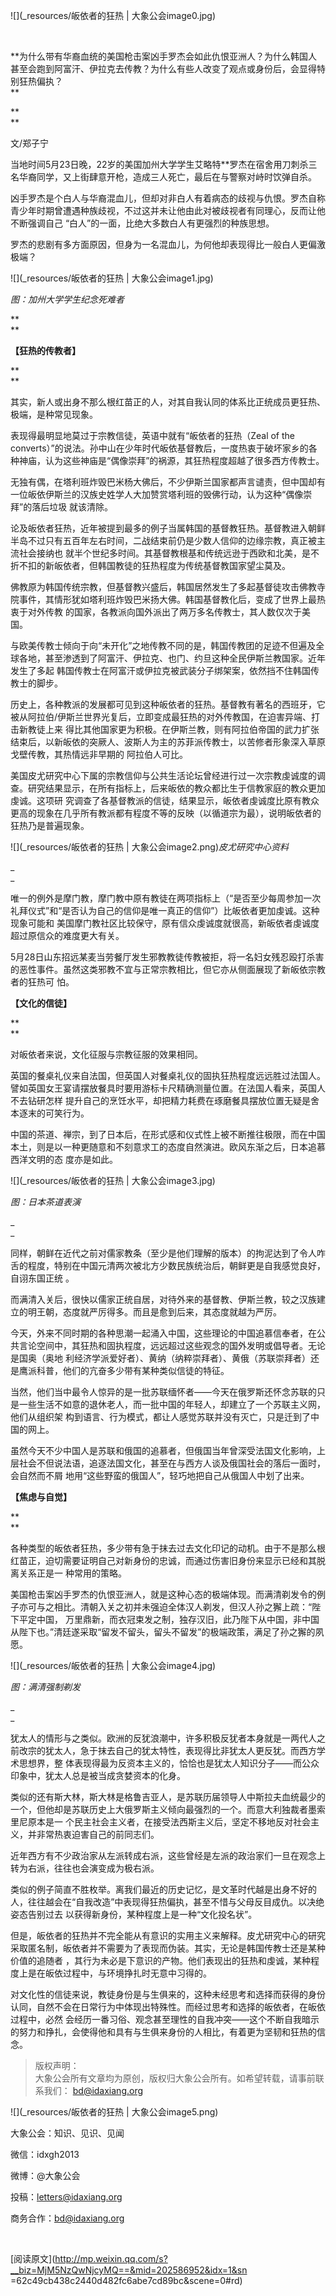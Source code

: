 ![](_resources/皈依者的狂热 | 大象公会image0.jpg)

‍‍‍‍‍‍‍‍‍‍‍‍

**‍**‍**为什么带有华裔血统的美国枪击案凶手罗杰会如此仇恨亚洲人？为什么韩国人甚至会跑到阿富汗、伊拉克去传教？为什么有些人改变了观点或身份后，会显得特别狂热偏执？  
**

‍‍**  
**

文/郑子宁

  

当地时间5月23日晚，22岁的美国加州大学学生艾略特**罗杰在宿舍用刀刺杀三名华裔同学，又上街肆意开枪，造成三人死亡，最后在与警察对峙时饮弹自杀。

  

凶手罗杰是个白人与华裔混血儿，但却对非白人有着病态的歧视与仇恨。罗杰自称青少年时期曾遭遇种族歧视，不过这并未让他由此对被歧视者有同理心，反而让他不断强调自己
“白人”的一面，比绝大多数白人有更强烈的种族思想。

  

罗杰的悲剧有多方面原因，但身为一名混血儿，为何他却表现得比一般白人更偏激极端？

  

![](_resources/皈依者的狂热 | 大象公会image1.jpg)

_‍_‍_图：加州大学学生纪念死难者_

‍‍**  
**

**【狂热的传教者】**

**  
**

其实，新人或出身不那么根红苗正的人，对其自我认同的体系比正统成员更狂热、极端，是种常见现象。

  

表现得最明显地莫过于宗教信徒，英语中就有“皈依者的狂热（Zeal of the
converts）”的说法。孙中山在少年时代皈依基督教后，一度热衷于破坏家乡的各种神庙，认为这些神庙是“偶像崇拜”的祸源，其狂热程度超越了很多西方传教士。

  

无独有偶，在塔利班炸毁巴米杨大佛后，不少伊斯兰国家都声言谴责，但中国却有一位皈依伊斯兰的汉族史姓学人大加赞赏塔利班的毁佛行动，认为这种“偶像崇拜”的落后垃圾
就该清除。

  

论及皈依者狂热，近年被提到最多的例子当属韩国的基督教狂热。基督教进入朝鲜半岛不过只有五百年左右时间，二战结束前仍是少数人信仰的边缘宗教，真正被主流社会接纳也
就半个世纪多时间。其基督教根基和传统远逊于西欧和北美，是不折不扣的新皈依者，但韩国教徒的狂热程度为传统基督教国家望尘莫及。

  

佛教原为韩国传统宗教，但基督教兴盛后，韩国居然发生了多起基督徒攻击佛教寺院事件，其情形犹如塔利班炸毁巴米扬大佛。韩国基督教化后，变成了世界上最热衷于对外传教
的国家，各教派向国外派出了两万多名传教士，其人数仅次于美国。

  

与欧美传教士倾向于向“未开化”之地传教不同的是，韩国传教团的足迹不但遍及全球各地，甚至渗透到了阿富汗、伊拉克、也门、约旦这种全民伊斯兰教国家。近年发生了多起
韩国传教士在阿富汗或伊拉克被武装分子绑架案，依然挡不住韩国传教士的脚步。

  

历史上，各种教派的发展都可见到这种皈依者的狂热。基督教有著名的西班牙，它被从阿拉伯/伊斯兰世界光复后，立即变成最狂热的对外传教国，在迫害异端、打击新教徒上来
得比其他国家更为积极。在伊斯兰教，则有阿拉伯帝国的武力扩张结束后，以新皈依的突厥人、波斯人为主的苏菲派传教士，以苦修者形象深入草原戈壁传教，其热情远非早期的
阿拉伯人可比。

  

美国皮尤研究中心下属的宗教信仰与公共生活论坛曾经进行过一次宗教虔诚度的调查。研究结果显示，在所有指标上，后来皈依的教众都比生于信教家庭的教众更加虔诚。这项研
究调查了各基督教派的信徒，结果显示，皈依者虔诚度比原有教众更高的现象在几乎所有教派都有程度不等的反映（以循道宗为最），说明皈依者的狂热乃是普遍现象。

  

![](_resources/皈依者的狂热 | 大象公会image2.png)_皮尤研究中心资料_

_  
_

唯一的例外是摩门教，摩门教中原有教徒在两项指标上（“是否至少每周参加一次礼拜仪式”和“是否认为自己的信仰是唯一真正的信仰”）比皈依者更加虔诚。这种现象可能和
美国摩门教社区比较保守，原有信众虔诚度就很高，新皈依者虔诚度超过原信众的难度更大有关。

  

5月28日山东招远某麦当劳餐厅发生邪教教徒传教被拒，将一名妇女残忍殴打杀害的恶性事件。虽然这类邪教不宜与正常宗教相比，但它亦从侧面展现了新皈依宗教者的狂热可
怕。

  

**【文化的信徒】**

**  
**

对皈依者来说，文化征服与宗教征服的效果相同。

  

英国的餐桌礼仪来自法国，但英国人对餐桌礼仪的固执狂热程度远远胜过法国人。譬如英国女王宴请摆放餐具时要用游标卡尺精确测量位置。在法国人看来，英国人不去钻研怎样
提升自己的烹饪水平，却把精力耗费在琢磨餐具摆放位置无疑是舍本逐末的可笑行为。

  

中国的茶道、禅宗，到了日本后，在形式感和仪式性上被不断推往极限，而在中国本土，则是以一种更随意和不刻意求工的态度自然演进。欧风东渐之后，日本追慕西洋文明的态
度亦是如此。

  

![](_resources/皈依者的狂热 | 大象公会image3.jpg)

_图：日本茶道表演_

_  
_

同样，朝鲜在近代之前对儒家教条（至少是他们理解的版本）的拘泥达到了令人咋舌的程度，特别在中国元清两次被北方少数民族统治后，朝鲜更是自我感觉良好，自诩东国正统
。

  

而满清入关后，很快以儒家正统自居，对待外来的基督教、伊斯兰教，较之汉族建立的明王朝，态度就严厉得多。而且是愈到后来，其态度就越为严厉。

  

今天，外来不同时期的各种思潮一起涌入中国，这些理论的中国追慕信奉者，在公共言论空间中，其狂热和固执程度，远远超过这些观念的国外发明或倡导者。无论是国奥（奥地
利经济学派爱好者）、黄纳（纳粹崇拜者）、黄俄（苏联崇拜者）还是鹰派科普，他们的亢奋多少带有某种类似信徒的特征。

  

当然，他们当中最令人惊异的是一批苏联缅怀者——今天在俄罗斯还怀念苏联的只是一些生活不如意的退休老人，而一批中国的年轻人，却建立了一个苏联主义网，他们从组织架
构到语言、行为模式，都让人感觉苏联并没有灭亡，只是迁到了中国的网上。

  

虽然今天不少中国人是苏联和俄国的追慕者，但俄国当年曾深受法国文化影响，上层社会不但说法语，追逐法国文化，甚至在与西方人谈及俄国社会的落后一面时，会自然而不屑
地用“这些野蛮的俄国人”，轻巧地把自己从俄国人中划了出来。

  

**【焦虑与自觉】**

**  
**

各种类型的皈依者狂热，多少带有急于抹去过去文化印记的动机。由于不是那么根红苗正，迫切需要证明自己对新身份的忠诚，而通过伤害旧身份来显示已经和其脱离关系正是一
种常用的策略。

  

美国枪击案凶手罗杰的仇恨亚洲人，就是这种心态的极端体现。而满清剃发令的例子亦可与之相比。清朝入关之初并未强迫全体汉人剃发，但汉人孙之獬上疏：“陛下平定中国，
万里鼎新，而衣冠束发之制，独存汉旧，此乃陛下从中国，非中国从陛下也。”清廷遂采取“留发不留头，留头不留发”的极端政策，满足了孙之獬的夙愿。

  

![](_resources/皈依者的狂热 | 大象公会image4.jpg)

_图：满清强制剃发_

_  
_

犹太人的情形与之类似。欧洲的反犹浪潮中，许多积极反犹者本身就是一两代人之前改宗的犹太人，急于抹去自己的犹太特性，表现得比非犹太人更反犹。而西方学术思想界，整
体表现得最为反资本主义的，恰恰也是犹太人知识分子——而公众印象中，犹太人总是被当成贪婪资本的化身。

  

类似的还有斯大林，斯大林是格鲁吉亚人，是苏联历届领导人中斯拉夫血统最少的一个，但他却是苏联历史上大俄罗斯主义倾向最强烈的一个。而意大利独裁者墨索里尼原本是一
个民主社会主义者，在接受法西斯主义后，坚定不移地反对社会主义，并非常热衷迫害自己的前同志们。

  

近年西方有不少政治家从左派转成右派，这些曾经是左派的政治家们一旦在观念上转为右派，往往也会演变成为极右派。

  

类似的例子简直不胜枚举。离我们最近的历史记忆，是文革时代越是出身不好的人，往往越会在“自我改造”中表现得狂热偏执，甚至不惜与父母反目成仇。以决绝姿态告别过去
以获得新身份，某种程度上是一种“文化投名状”。

  

但是，皈依者的狂热并不完全能从有意识的实用主义来解释。皮尤研究中心的研究采取匿名制，皈依者并不需要为了表现而伪装。其实，无论是韩国传教士还是某种价值的追随者
，其行为未必是下意识的产物。他们表现出的狂热和虔诚，某种程度上是在皈依过程中，与环境挣扎时无意中习得的。

  

对文化性的信徒来说，教徒身份是与生俱来的，这种未经思考和选择而获得的身份认同，自然不会在日常行为中体现出特殊性。而经过思考和选择的皈依者，在皈依过程中，必然
会经历一番习俗、观念甚至理性的自我冲突——这个不断自我暗示的努力和挣扎，会使得他和具有与生俱来身份的人相比，有着更为坚韧和狂热的信念。

  

> 版权声明：  
大象公会所有文章均为原创，版权归大象公会所有。如希望转载，请事前联系我们： bd@idaxiang.org

![](_resources/皈依者的狂热 | 大象公会image5.png)

大象公会：知识、见识、见闻

微信：idxgh2013

微博：@大象公会

投稿：letters@idaxiang.org

商务合作：bd@idaxiang.org

‍‍‍‍‍‍‍‍‍‍‍‍

[阅读原文](http://mp.weixin.qq.com/s?__biz=MjM5NzQwNjcyMQ==&mid=202586952&idx=1&sn
=62c49cb438c2440d482fc6abe7cd89bc&scene=0#rd)

